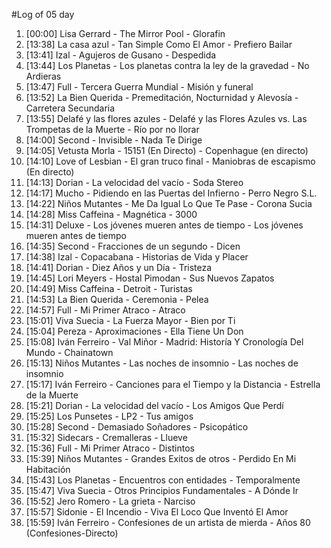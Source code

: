 #Log of 05 day

1. [00:00] Lisa Gerrard - The Mirror Pool - Glorafin
1. [13:38] La casa azul - Tan Simple Como El Amor - Prefiero Bailar
1. [13:41] Izal - Agujeros de Gusano - Despedida
1. [13:44] Los Planetas - Los planetas contra la ley de la gravedad - No Ardieras
1. [13:47] Full - Tercera Guerra Mundial - Misión y funeral
1. [13:52] La Bien Querida - Premeditación, Nocturnidad y Alevosía - Carretera Secundaria
1. [13:55] Delafé y las flores azules - Delafé y las Flores Azules vs. Las Trompetas de la Muerte - Río por no llorar
1. [14:00] Second - Invisible - Nada Te Dirige
1. [14:05] Vetusta Morla - 15151 (En Directo) - Copenhague (en directo)
1. [14:10] Love of Lesbian - El gran truco final - Maniobras de escapismo (En directo)
1. [14:13] Dorian - La velocidad del vacío - Soda Stereo
1. [14:17] Mucho - Pidiendo en las Puertas del Infierno - Perro Negro S.L.
1. [14:22] Niños Mutantes - Me Da Igual Lo Que Te Pase - Corona Sucia
1. [14:28] Miss Caffeina - Magnética - 3000
1. [14:31] Deluxe - Los jóvenes mueren antes de tiempo - Los jóvenes mueren antes de tiempo
1. [14:35] Second - Fracciones de un segundo - Dicen
1. [14:38] Izal - Copacabana - Historias de Vida y Placer
1. [14:41] Dorian - Diez Años y un Día - Tristeza
1. [14:45] Lori Meyers - Hostal Pimodan - Sus Nuevos Zapatos
1. [14:49] Miss Caffeina - Detroit - Turistas
1. [14:53] La Bien Querida - Ceremonia - Pelea
1. [14:57] Full - Mi Primer Atraco - Atraco
1. [15:01] Viva Suecia - La Fuerza Mayor - Bien por Ti
1. [15:04] Pereza - Aproximaciones - Ella Tiene Un Don
1. [15:08] Iván Ferreiro - Val Miñor - Madrid: Historía Y Cronología Del Mundo - Chainatown
1. [15:13] Niños Mutantes - Las noches de insomnio - Las noches de insomnio
1. [15:17] Iván Ferreiro - Canciones para el Tiempo y la Distancia - Estrella de la Muerte
1. [15:21] Dorian - La velocidad del vacío - Los Amigos Que Perdí
1. [15:25] Los Punsetes - LP2 - Tus amigos
1. [15:28] Second - Demasiado Soñadores - Psicopático
1. [15:32] Sidecars - Cremalleras - Llueve
1. [15:36] Full - Mi Primer Atraco - Distintos
1. [15:39] Niños Mutantes - Grandes Exitos de otros - Perdido En Mi Habitación
1. [15:43] Los Planetas - Encuentros con entidades - Temporalmente
1. [15:47] Viva Suecia - Otros Principios Fundamentales - A Dónde Ir
1. [15:52] Jero Romero - La grieta - Narciso
1. [15:57] Sidonie - El Incendio - Viva El Loco Que Inventó El Amor
1. [15:59] Iván Ferreiro - Confesiones de un artista de mierda - Años 80 (Confesiones-Directo)
